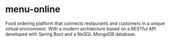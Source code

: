 # menu-online
Food ordering platform that connects restaurants and customers in a unique virtual environment. With a modern architecture based on a RESTful API developed with Spring Boot and a NoSQL MongoDB database.
